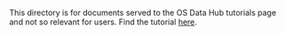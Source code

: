 This directory is for documents served to the OS Data Hub tutorials page and not so relevant for users. Find the tutorial [here](../README.md).